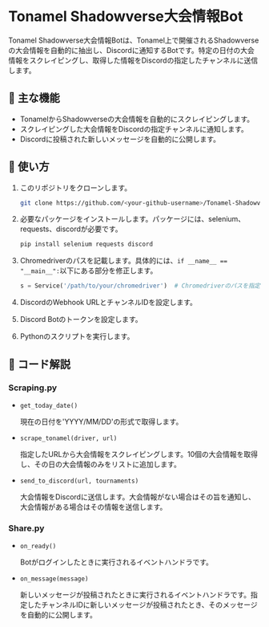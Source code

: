 # Tonamel Shadowverse大会情報Bot

Tonamel Shadowverse大会情報Botは、Tonamel上で開催されるShadowverseの大会情報を自動的に抽出し、Discordに通知するBotです。特定の日付の大会情報をスクレイピングし、取得した情報をDiscordの指定したチャンネルに送信します。

## 🎯 主な機能

- TonamelからShadowverseの大会情報を自動的にスクレイピングします。
- スクレイピングした大会情報をDiscordの指定チャンネルに通知します。
- Discordに投稿された新しいメッセージを自動的に公開します。

## 🚀 使い方

1. このリポジトリをクローンします。
    ```bash
    git clone https://github.com/<your-github-username>/Tonamel-Shadowverse-Tournament-Bot.git
    ```

2. 必要なパッケージをインストールします。パッケージには、selenium、requests、discordが必要です。
    ```bash
    pip install selenium requests discord
    ```

3. Chromedriverのパスを記載します。具体的には、`if __name__ == "__main__":`以下にある部分を修正します。
    ```python
    s = Service('/path/to/your/chromedriver')  # Chromedriverのパスを指定
    ```

4. DiscordのWebhook URLとチャンネルIDを設定します。

5. Discord Botのトークンを設定します。

6. Pythonのスクリプトを実行します。

## 📖 コード解説

### Scraping.py

- `get_today_date()`

    現在の日付を'YYYY/MM/DD'の形式で取得します。

- `scrape_tonamel(driver, url)`

    指定したURLから大会情報をスクレイピングします。10個の大会情報を取得し、その日の大会情報のみをリストに追加します。

- `send_to_discord(url, tournaments)`

    大会情報をDiscordに送信します。大会情報がない場合はその旨を通知し、大会情報がある場合はその情報を送信します。

### Share.py

- `on_ready()`

    Botがログインしたときに実行されるイベントハンドラです。

- `on_message(message)`

    新しいメッセージが投稿されたときに実行されるイベントハンドラです。指定したチャンネルIDに新しいメッセージが投稿されたとき、そのメッセージを自動的に公開します。
